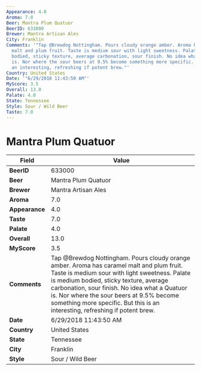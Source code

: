 ```yaml
---
Appearance: 4.0
Aroma: 7.0
Beer: Mantra Plum Quatuor
BeerID: 633000
Brewer: Mantra Artisan Ales
City: Franklin
Comments: '"Tap @Brewdog Nottingham. Pours cloudy orange amber. Aroma has caramel
  malt and plum fruit. Taste is medium sour with light sweetness. Palate is medium
  bodied, sticky texture, average carbonation, sour finish. No idea what a Quatuor
  is. Nor where the sour beers at 9.5% become something more specific. But this is
  an interesting, refreshing if potent brew."'
Country: United States
Date: '"6/29/2018 11:43:50 AM"'
MyScore: 3.5
Overall: 13.0
Palate: 4.0
State: Tennessee
Style: Sour / Wild Beer
Taste: 7.0
---
```


# Mantra Plum Quatuor

| Field         | Value |
|---------------|-------|
| **BeerID** | 633000 |
| **Beer** | Mantra Plum Quatuor |
| **Brewer** | Mantra Artisan Ales |
| **Aroma** | 7.0 |
| **Appearance** | 4.0 |
| **Taste** | 7.0 |
| **Palate** | 4.0 |
| **Overall** | 13.0 |
| **MyScore** | 3.5 |
| **Comments** | Tap @Brewdog Nottingham. Pours cloudy orange amber. Aroma has caramel malt and plum fruit. Taste is medium sour with light sweetness. Palate is medium bodied, sticky texture, average carbonation, sour finish. No idea what a Quatuor is. Nor where the sour beers at 9.5% become something more specific. But this is an interesting, refreshing if potent brew. |
| **Date** | 6/29/2018 11:43:50 AM |
| **Country** | United States |
| **State** | Tennessee |
| **City** | Franklin |
| **Style** | Sour / Wild Beer |
